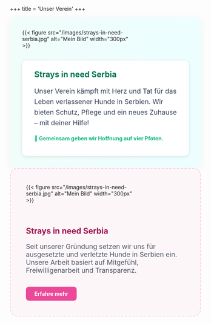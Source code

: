+++ 
title = 'Unser Verein' 
+++

<div style="display: flex; gap: 2rem; align-items: center; background: linear-gradient(to right, #f0fdfa, #ecfeff); padding: 2rem; border-radius: 16px; box-shadow: 0 4px 20px rgba(0,0,0,0.05); flex-wrap: wrap;">

  <div style="flex: 0 0 300px;">
    {{< figure src="/images/strays-in-need-serbia.jpg" alt="Mein Bild" width="300px" >}}
  </div>

  <div style="flex: 1; background-color: #ffffff; padding: 1.5rem 2rem; border-radius: 12px; box-shadow: 0 2px 10px rgba(0,0,0,0.1);">
    <h2 style="color: #047857; margin-top: 0;">Strays in need Serbia</h2>
    <p style="font-size: 1.1rem; line-height: 1.6; color: #334155;">
      Unser Verein kämpft mit Herz und Tat für das Leben verlassener Hunde in Serbien. 
      Wir bieten Schutz, Pflege und ein neues Zuhause – mit deiner Hilfe!
    </p>
    <p style="font-weight: bold; color: #10b981;">🐾 Gemeinsam geben wir Hoffnung auf vier Pfoten.</p>
  </div>

</div>

<div style="background-color: #fdf6f9; border: 2px dashed #fbcfe8; border-radius: 20px; padding: 2.5rem; display: flex; align-items: center; gap: 2rem; flex-wrap: wrap;">

  <div style="flex: 0 0 300px;">
    {{< figure src="/images/strays-in-need-serbia.jpg" alt="Mein Bild" width="300px" >}}
  </div>

  <div style="flex: 1;">
    <h2 style="color: #9d174d;">Strays in need Serbia</h2>
    <p style="font-size: 1.1rem; color: #4b5563;">
      Seit unserer Gründung setzen wir uns für ausgesetzte und verletzte Hunde in Serbien ein. 
      Unsere Arbeit basiert auf Mitgefühl, Freiwilligenarbeit und Transparenz.
    </p>
    <a href="/unser-verein/" style="background: #ec4899; color: white; padding: 0.6rem 1.4rem; border-radius: 8px; text-decoration: none; font-weight: bold; display: inline-block; margin-top: 1rem;">Erfahre mehr</a>
  </div>

</div>